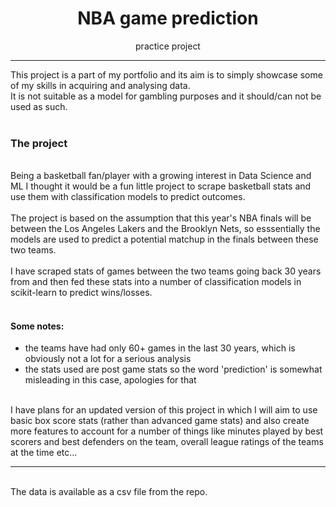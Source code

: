 <center><h1>NBA game prediction</h1></center>
<center>practice project</center>

---
This project is a part of my portfolio and its aim is to simply showcase some of my skills in acquiring and analysing data. <br>
It is not suitable as a model for gambling purposes and it should/can not be used as such.
<br>
<br>

### The project

<br>
Being a basketball fan/player with a growing interest in Data Science and ML I thought it would be a fun little project to scrape basketball stats and use them with classification models to predict outcomes.

<br>
<br>
The project is based on the assumption that this year's NBA finals will be between the Los Angeles Lakers and the Brooklyn Nets, so esssentially the models are used to predict a potential matchup in the finals between these two teams.
<br>
<br>
I have scraped stats of games between the two teams going back 30 years from <https://www.basketball-reference.com> and then fed these stats into a number of classification models in scikit-learn to predict wins/losses.

<br>
<br>

#### Some notes:
* the teams have had only 60+ games in the last 30 years, which is obviously not a lot for a serious analysis
* the stats used are post game stats so the word 'prediction' is somewhat misleading in this case, apologies for that

<br>
I have plans for an updated version of this project in which I will aim to use basic box score stats (rather than advanced game stats) and also create more features to account for a number of things like minutes played by best scorers and best defenders on the team, overall league ratings of the teams at the time etc...

---
<br>
The data is available as a csv file from the repo.
